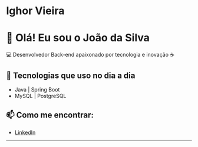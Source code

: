 # Ighor Vieira

# 👋 Olá! Eu sou o João da Silva

💻 Desenvolvedor Back-end apaixonado por tecnologia e inovação ☕

## 🚀 Tecnologias que uso no dia a dia
- Java | Spring Boot
- MySQL | PostgreSQL

## 📫 Como me encontrar:
- [LinkedIn](https://www.linkedin.com/in/ighor-vieira-baccarin/)

---


